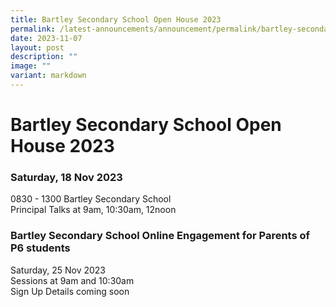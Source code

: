 ```yaml
---
title: Bartley Secondary School Open House 2023
permalink: /latest-announcements/announcement/permalink/bartley-secondary-school-open-house-2023/
date: 2023-11-07
layout: post
description: ""
image: ""
variant: markdown
---
```

# Bartley Secondary School Open House 2023
### Saturday, 18 Nov 2023<br>
0830 - 1300
Bartley Secondary School<br>
Principal Talks at 9am, 10:30am, 12noon

### Bartley Secondary School Online Engagement for Parents of P6 students
Saturday, 25 Nov 2023 <br>
Sessions at 9am and 10:30am<br>
Sign Up Details coming soon